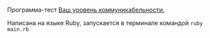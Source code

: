 Программа-тест [Ваш уровень коммуникабельности.](http://syntone.ru/psytesty/vash-uroven-obshhitelnosti/)

Написана на языке Ruby, запускается в терминале командой `ruby main.rb`
